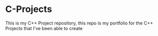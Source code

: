 # C-Projects
This is my C++ Project repository, this repo is my portfolio for the C++ Projects that I've been able to create

